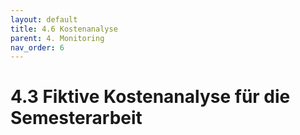 ```yaml
---
layout: default
title: 4.6 Kostenanalyse
parent: 4. Monitoring
nav_order: 6
---
```


# 4.3 Fiktive Kostenanalyse für die Semesterarbeit
